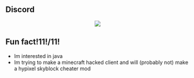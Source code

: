## Discord

<p align="center">
  <img src="https://discord.c99.nl/widget/theme-1/643962368715653190.png" />
</p>

## Fun fact!11!/11!
- Im interested in java
- Im trying to make a minecraft hacked client and will (probably not) make a hypixel skyblock cheater mod 

